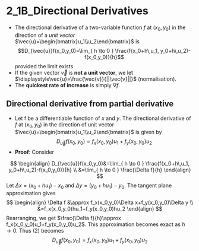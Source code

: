# 2_1B_Directional Derivatives

- The directional derivative of a two-variable function $f$ at $(x_0,y_0)$ in the direction of a *unit vector* $\vec{u}=\begin{bmatrix}u_1\\u_2\end{bmatrix}$ is
$$D_{\vec{u}}f(x_0,y_0)=\lim_{ h \to 0 } \frac{f(x_0+h\,u_1, y_0+h\,u_2)-f(x_0,y_0)}{h}$$
provided the limit exists
- If the given vector $\vec{v}$ is **not a unit vector**, we let $\displaystyle\vec{u}=\frac{\vec{v}}{||\vec{v}||}$ (normalisation).
- The **quickest rate of increase** is simply $\nabla f$.

## Directional derivative from partial derivative

- Let f be a differentiable function of $x$ and $y$. The directional derivative of $f$ at $(x_0,y_0)$ in the direction of unit vector $\vec{u}=\begin{bmatrix}u_1\\u_2\end{bmatrix}$ is given by
$$D_{\vec{u}}f(x_0,y_0)=f_x(x_0,y_0) u_1 + f_y (x_0,y_0) u_2$$
- **Proof**: Consider

$$
\begin{align}
D_{\vec{u}}f(x_0,y_0)&=\lim_{ h \to 0 } \frac{f(x_0+h\,u_1, y_0+h\,u_2)-f(x_0,y_0)}{h} \\
&=\lim_{ h \to 0 } \frac{\Delta f}{h}
\end{align}
$$
Let $\Delta x=(x_0+hu_1)-x_0$ and $\Delta y=(y_0+hu_1)-y_0$. The tangent plane approximation gives
$$
\begin{align}
\Delta f &\approx f_x(x_0,y_0)\Delta x+f_y(x_0,y_0)\Delta y \\
&=f_x(x_0,y_0)hu_1+f_y(x_0,y_0)hu_2
\end{align}
$$
Rearranging, we get $\frac{\Delta f}{h}\approx f_x(x_0,y_0)u_1+f_y(x_0,y_0)u_2$. This approximation becomes exact as $h\to0$. Thus (2) becomes
$$
D_{\vec{u}}f(x_0,y_0)=f_x(x_0,y_0)u_1+f_y(x_0,y_0)u_2
$$
